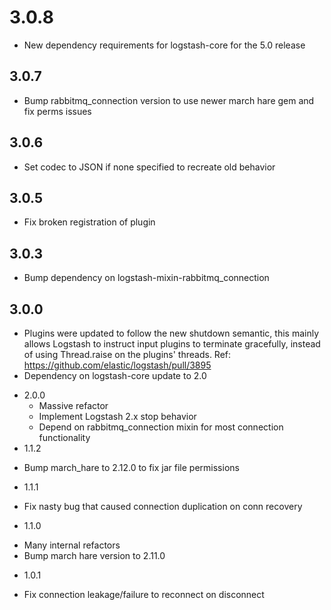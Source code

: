 # 3.0.8
  - New dependency requirements for logstash-core for the 5.0 release
## 3.0.7
  - Bump rabbitmq_connection version to use newer march hare gem and fix perms issues

## 3.0.6
 - Set codec to JSON if none specified to recreate old behavior

## 3.0.5
 - Fix broken registration of plugin

## 3.0.3
 - Bump dependency on logstash-mixin-rabbitmq_connection

## 3.0.0
 - Plugins were updated to follow the new shutdown semantic, this mainly allows Logstash to instruct input plugins to terminate gracefully, 
   instead of using Thread.raise on the plugins' threads. Ref: https://github.com/elastic/logstash/pull/3895
 - Dependency on logstash-core update to 2.0

* 2.0.0
  - Massive refactor
  - Implement Logstash 2.x stop behavior
  - Depend on rabbitmq_connection mixin for most connection functionality
* 1.1.2
 - Bump march_hare to 2.12.0 to fix jar file permissions
* 1.1.1
 - Fix nasty bug that caused connection duplication on conn recovery
* 1.1.0
 - Many internal refactors
 - Bump march hare version to 2.11.0
* 1.0.1
 - Fix connection leakage/failure to reconnect on disconnect
